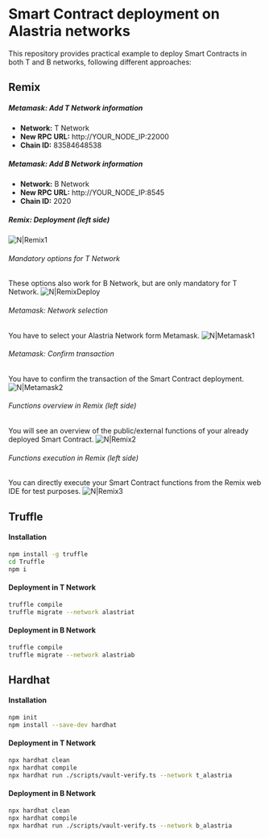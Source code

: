 # Smart Contract deployment on Alastria networks

This repository provides practical example to deploy Smart Contracts in both T and B networks, following different approaches:

## Remix

##### Metamask: Add T Network information

- **Network:** T Network
- **New RPC URL:** http://YOUR_NODE_IP:22000
- **Chain ID:** 83584648538


##### Metamask: Add B Network information

- **Network:** B Network
- **New RPC URL:** http://YOUR_NODE_IP:8545
- **Chain ID:** 2020

##### Remix: Deployment (left side)

![N|Remix1](https://ik.imagekit.io/alastria/Remix-deploy)

###### Mandatory options for T Network 
These options also work for B Network, but are only mandatory for T Network.
![N|RemixDeploy](https://ik.imagekit.io/alastria/options_for_t_network.png?ik-sdk-version=javascript-1.4.3&updatedAt=1656492606348)

###### Metamask: Network selection
You have to select your Alastria Network form Metamask.
![N|Metamask1](https://ik.imagekit.io/alastria/selection_of_alastria_network.png?ik-sdk-version=javascript-1.4.3&updatedAt=1656492649058)

###### Metamask: Confirm transaction
You have to confirm the transaction of the Smart Contract deployment.
![N|Metamask2](https://ik.imagekit.io/alastria/metamask_confirmation.png?ik-sdk-version=javascript-1.4.3&updatedAt=1656492665353)

###### Functions overview in Remix (left side)
You will see an overview of the public/external functions of your already deployed Smart Contract.
![N|Remix2](https://ik.imagekit.io/alastria/functions_overview.png?ik-sdk-version=javascript-1.4.3&updatedAt=1656492696364)

###### Functions execution in Remix (left side)
You can directly execute your Smart Contract functions from the Remix web IDE for test purposes.
![N|Remix3](https://ik.imagekit.io/alastria/functions_execution.png?ik-sdk-version=javascript-1.4.3&updatedAt=1656492681737)


## Truffle
#### Installation
```sh
npm install -g truffle
cd Truffle
npm i
```

#### Deployment in T Network
```sh
truffle compile
truffle migrate --network alastriat
```

#### Deployment in B Network
```sh
truffle compile
truffle migrate --network alastriab
```

## Hardhat

#### Installation
```sh
npm init
npm install --save-dev hardhat
```

#### Deployment in T Network
```sh
npx hardhat clean
npx hardhat compile
npx hardhat run ./scripts/vault-verify.ts --network t_alastria
```

#### Deployment in B Network
```sh
npx hardhat clean
npx hardhat compile
npx hardhat run ./scripts/vault-verify.ts --network b_alastria
```



